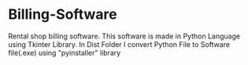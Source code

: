 # Billing-Software
Rental shop billing software. This software is made in Python Language using Tkinter Library.
In Dist Folder I convert Python File to Software file(.exe) using "pyinstaller" library
